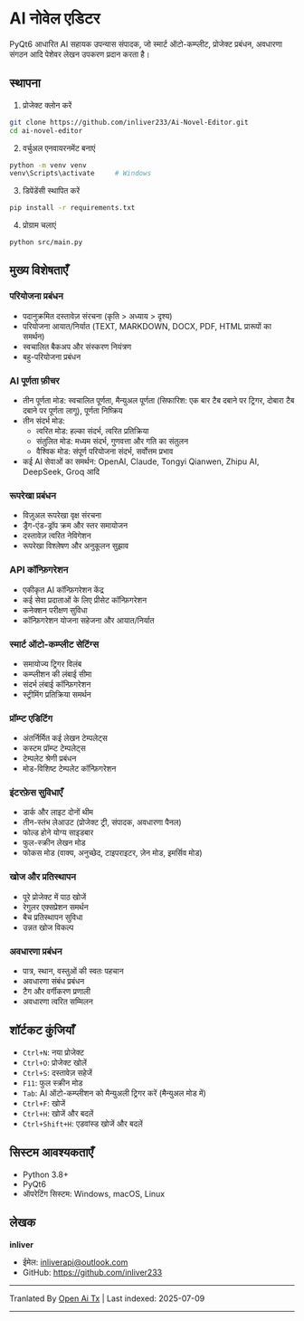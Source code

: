 # AI नोवेल एडिटर

PyQt6 आधारित AI सहायक उपन्यास संपादक, जो स्मार्ट ऑटो-कम्प्लीट, प्रोजेक्ट प्रबंधन, अवधारणा संगठन आदि पेशेवर लेखन उपकरण प्रदान करता है।

## स्थापना

1. प्रोजेक्ट क्लोन करें
```bash
git clone https://github.com/inliver233/Ai-Novel-Editor.git
cd ai-novel-editor
```

2. वर्चुअल एनवायरनमेंट बनाएं
```bash
python -m venv venv
venv\Scripts\activate     # Windows
```

3. डिपेंडेंसी स्थापित करें
```bash
pip install -r requirements.txt
```
4. प्रोग्राम चलाएं
```bash
python src/main.py
```

## मुख्य विशेषताएँ

### परियोजना प्रबंधन
- पदानुक्रमित दस्तावेज़ संरचना (कृति > अध्याय > दृश्य)
- परियोजना आयात/निर्यात (TEXT, MARKDOWN, DOCX, PDF, HTML प्रारूपों का समर्थन)
- स्वचालित बैकअप और संस्करण नियंत्रण
- बहु-परियोजना प्रबंधन

### AI पूर्णता फ़ीचर
- तीन पूर्णता मोड: स्वचालित पूर्णता, मैन्युअल पूर्णता (सिफारिश: एक बार टैब दबाने पर ट्रिगर, दोबारा टैब दबाने पर पूर्णता लागू), पूर्णता निष्क्रिय
- तीन संदर्भ मोड:
  - त्वरित मोड: हल्का संदर्भ, त्वरित प्रतिक्रिया
  - संतुलित मोड: मध्यम संदर्भ, गुणवत्ता और गति का संतुलन
  - वैश्विक मोड: संपूर्ण परियोजना संदर्भ, सर्वोत्तम प्रभाव
- कई AI सेवाओं का समर्थन: OpenAI, Claude, Tongyi Qianwen, Zhipu AI, DeepSeek, Groq आदि
### रूपरेखा प्रबंधन
- विज़ुअल रूपरेखा वृक्ष संरचना
- ड्रैग-एंड-ड्रॉप क्रम और स्तर समायोजन
- दस्तावेज़ त्वरित नेविगेशन
- रूपरेखा विश्लेषण और अनुकूलन सुझाव

### API कॉन्फ़िगरेशन
- एकीकृत AI कॉन्फ़िगरेशन केंद्र
- कई सेवा प्रदाताओं के लिए प्रीसेट कॉन्फ़िगरेशन
- कनेक्शन परीक्षण सुविधा
- कॉन्फ़िगरेशन योजना सहेजना और आयात/निर्यात

### स्मार्ट ऑटो-कम्प्लीट सेटिंग्स
- समायोज्य ट्रिगर विलंब
- कम्प्लीशन की लंबाई सीमा
- संदर्भ लंबाई कॉन्फ़िगरेशन
- स्ट्रीमिंग प्रतिक्रिया समर्थन

### प्रॉम्प्ट एडिटिंग
- अंतर्निर्मित कई लेखन टेम्पलेट्स
- कस्टम प्रॉम्प्ट टेम्पलेट्स
- टेम्पलेट श्रेणी प्रबंधन
- मोड-विशिष्ट टेम्पलेट कॉन्फ़िगरेशन
### इंटरफ़ेस सुविधाएँ
- डार्क और लाइट दोनों थीम
- तीन-स्तंभ लेआउट (प्रोजेक्ट ट्री, संपादक, अवधारणा पैनल)
- फोल्ड होने योग्य साइडबार
- फुल-स्क्रीन लेखन मोड
- फोकस मोड (वाक्य, अनुच्छेद, टाइपराइटर, ज़ेन मोड, इमर्सिव मोड)

### खोज और प्रतिस्थापन
- पूरे प्रोजेक्ट में पाठ खोजें
- रेगुलर एक्सप्रेशन समर्थन
- बैच प्रतिस्थापन सुविधा
- उन्नत खोज विकल्प

### अवधारणा प्रबंधन
- पात्र, स्थान, वस्तुओं की स्वतः पहचान
- अवधारणा संबंध प्रबंधन
- टैग और वर्गीकरण प्रणाली
- अवधारणा त्वरित सम्मिलन

## शॉर्टकट कुंजियाँ
- `Ctrl+N`: नया प्रोजेक्ट
- `Ctrl+O`: प्रोजेक्ट खोलें
- `Ctrl+S`: दस्तावेज़ सहेजें
- `F11`: फुल स्क्रीन मोड
- `Tab`: AI ऑटो-कम्प्लीशन को मैन्युअली ट्रिगर करें (मैन्युअल मोड में)
- `Ctrl+F`: खोजें
- `Ctrl+H`: खोजें और बदलें
- `Ctrl+Shift+H`: एडवांस्ड खोजें और बदलें


## सिस्टम आवश्यकताएँ

- Python 3.8+
- PyQt6
- ऑपरेटिंग सिस्टम: Windows, macOS, Linux

## लेखक

**inliver**
- ईमेल: inliverapi@outlook.com  
- GitHub: https://github.com/inliver233

---

Tranlated By [Open Ai Tx](https://github.com/OpenAiTx/OpenAiTx) | Last indexed: 2025-07-09

---